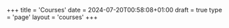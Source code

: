 +++
title = 'Courses'
date = 2024-07-20T00:58:08+01:00
draft = true
type = 'page' 
layout = 'courses'
+++
 